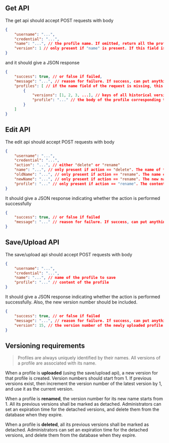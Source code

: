 ## Get API

The get api should accept POST requests with body

```json
{
    "username": "...",
    "credential": "...",
    "name": "...", // the profile name. If omitted, return all the profiles (each profile should be the latest version)
    "version": 1 // only present if "name" is present. If this field is missing, then the latest profile should be returned
}
```

and it should give a JSON response 

```json
{
    "success": true, // or false if failed,
    "message": "...", // reason for failure. If success, can put anything here
    "profiles": [ // if the name field of the request is missing, this should be a list of all profiles. Otherwise, this should be a list of 1 profile corresponding to the name and version given. 
        {
            "versions": [1, 2, 3, ...], // keys of all historical versions for this profile. They can be used as the "version" field to query historical profiles
            "profile": "..." // the body of the profile corresponding to the queried version. It should be the latest profile if the version number is missing
        }
    ]
}
```

## Edit API

The edit api should accept POST requests with body

```json
{
    "username": "...",
    "credential": "...",
    "action": "...", // either "delete" or "rename"
    "name": "...", // only present if action == "delete". The name of the profile to be deleted
    "oldName": "...", // only present if action == "rename". The name of the profile to be renamed
    "newName": "...", // only present if action == "rename". The new name of the profile
    "profile": "..." // only present if action == "rename". The content of the profile
}
```

It should give a JSON response indicating whether the action is performed successfully

```json
{
    "success": true, // or false if failed
    "message": "..." // reason for failure. If success, can put anything here
}
```

## Save/Upload API

The save/upload api should accept POST requests with body

```json
{
    "username": "...",
    "credential": "...",
    "name": "...", // name of the profile to save
    "profile": "..." // content of the profile
}
```

It should give a JSON response indicating whether the action is performed successfully. Also, the new version number should be included. 

```json
{
    "success": true, // or false if failed
    "message": "...", // reason for failure. If success, can put anything here
    "version": 15, // the version number of the newly uploaded profile. If failed, omit this field
}
```

## Versioning requirements

> Profiles are always uniquely identified by their names. All versions of a profile are associated with its name. 

When a profile is **uploaded** (using the save/upload api), a new version for that profile is created. Version numbers should start from 1. If previous versions exist, then increment the version number of the latest version by 1, and use it as the current version. 

When a profile is **renamed**, the version number for its new name starts from 1. All its previous versions shall be marked as detached. Administrators can set an expiration time for the detached versions, and delete them from the database when they expire. 

When a profile is **deleted**, all its previous versions shall be marked as detached. Administrators can set an expiration time for the detached versions, and delete them from the database when they expire. 